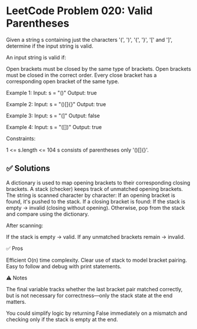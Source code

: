 # LeetCode Problem 020: Valid Parentheses

Given a string s containing just the characters '(', ')', '{', '}', '[' and ']', determine if the input string is valid.

An input string is valid if:

Open brackets must be closed by the same type of brackets.
Open brackets must be closed in the correct order.
Every close bracket has a corresponding open bracket of the same type.
 

Example 1:
Input: s = "()"
Output: true

Example 2:
Input: s = "()[]{}"
Output: true

Example 3:
Input: s = "(]"
Output: false

Example 4:
Input: s = "([])"
Output: true

Constraints:

1 <= s.length <= 104
s consists of parentheses only '()[]{}'.

## ✅ Solutions

A dictionary is used to map opening brackets to their corresponding closing brackets.
A stack (checker) keeps track of unmatched opening brackets.
The string is scanned character by character:
If an opening bracket is found, it's pushed to the stack.
If a closing bracket is found:
If the stack is empty → invalid (closing without opening).
Otherwise, pop from the stack and compare using the dictionary.

After scanning:

If the stack is empty → valid.
If any unmatched brackets remain → invalid.

✅ Pros

Efficient O(n) time complexity.
Clear use of stack to model bracket pairing.
Easy to follow and debug with print statements.

⚠️ Notes

The final variable tracks whether the last bracket pair matched correctly, but is not necessary for correctness—only the stack state at the end matters.

You could simplify logic by returning False immediately on a mismatch and checking only if the stack is empty at the end.
